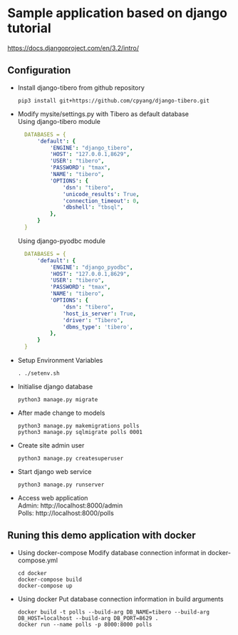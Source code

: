 # Sample application based on django tutorial
https://docs.djangoproject.com/en/3.2/intro/

## Configuration
* Install django-tibero from github repository  
  ```shell
  pip3 install git+https://github.com/cpyang/django-tibero.git  
  ```
* Modify mysite/settings.py with Tibero as default database  
  Using django-tibero module  
  ```yaml
    DATABASES = {
        'default': {
            'ENGINE': "django_tibero",
            'HOST': "127.0.0.1,8629",
            'USER': "tibero",
            'PASSWORD': "tmax",
            'NAME': "tibero",
            'OPTIONS': {
                'dsn': "tibero",
                'unicode_results': True,
                'connection_timeout': 0,
                'dbshell': "tbsql",
            },
        }
    }
  ```
  Using django-pyodbc module  
  ```yaml
    DATABASES = {  
        'default': {  
            'ENGINE': "django_pyodbc",  
            'HOST': "127.0.0.1,8629",  
            'USER': "tibero",  
            'PASSWORD': "tmax",  
            'NAME': "tibero",  
            'OPTIONS': {  
                'dsn': "tibero",
                'host_is_server': True,  
                'driver': "Tibero",  
                'dbms_type': 'tibero',  
            },  
        }  
    }  
  ```
* Setup Environment Variables  
  ```shell
  . ./setenv.sh
  ```
* Initialise django database  
  ```shell
  python3 manage.py migrate
  ```
* After made change to models  
  ```shell
  python3 manage.py makemigrations polls  
  python3 manage.py sqlmigrate polls 0001   
  ```
* Create site admin user  
  ```shell
  python3 manage.py createsuperuser
  ```
* Start django web service  
  ```shell
  python3 manage.py runserver
  ```
* Access web application  
  Admin: http://localhost:8000/admin  
  Polls: http://localhost:8000/polls  

## Runing this demo application with docker
* Using docker-compose
  Modify database connection informat in docker-compose.yml
  ```shell
  cd docker
  docker-compose build
  docker-compose up
  ```
* Using docker
  Put database connection information in build arguments
  ```shell
  docker build -t polls --build-arg DB_NAME=tibero --build-arg DB_HOST=localhost --build-arg DB_PORT=8629 .
  docker run --name polls -p 8000:8000 polls
  ```
